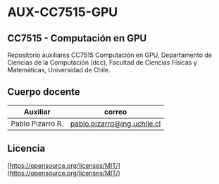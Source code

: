 # AUX-CC7515-GPU

## CC7515 - Computación en GPU

Repositorio auxiliares CC7515 Computación en GPU, Departamento de Ciencias de la Computación (dcc), Facultad de Ciencias Físicas y Matemáticas, Universidad de Chile.

## Cuerpo docente

| Auxiliar | correo |
| :-: |:-:|
| Pablo Pizarro R. | pablo.pizarro@ing.uchile.cl |

## Licencia

[https://opensource.org/licenses/MIT/](https://opensource.org/licenses/MIT/)
